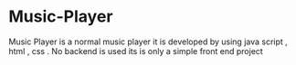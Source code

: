 # Music-Player
Music Player is a normal music player it is developed by using java script , html , css . No backend is used its is only a simple front end project
